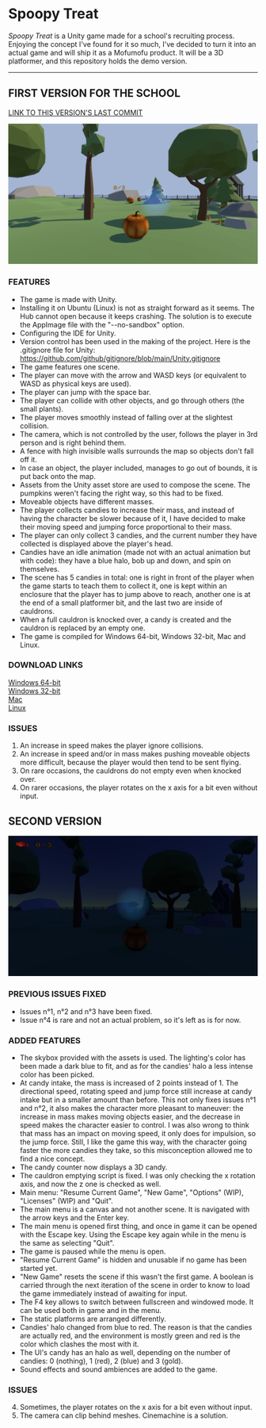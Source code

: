 # Spoopy Treat

*Spoopy Treat* is a Unity game made for a school's recruiting process. Enjoying the concept I've found for it so much, I've decided to turn it into an actual game and will ship it as a Mofumofu product. It will be a 3D platformer, and this repository holds the demo version.  

---

## FIRST VERSION FOR THE SCHOOL

[LINK TO THIS VERSION'S LAST COMMIT](https://github.com/TheLycorisRadiata/game_unity_spoopytreat/tree/440a1a09e6b6f24df655d0fe97c3d8b10f8bf1fa)

![](./ingame_screenshot_0.png)

### FEATURES
- The game is made with Unity.
- Installing it on Ubuntu (Linux) is not as straight forward as it seems. The Hub cannot open because it keeps crashing. The solution is to execute the AppImage file with the "--no-sandbox" option.
- Configuring the IDE for Unity.
- Version control has been used in the making of the project. Here is the .gitignore file for Unity: https://github.com/github/gitignore/blob/main/Unity.gitignore
- The game features one scene.
- The player can move with the arrow and WASD keys (or equivalent to WASD as physical keys are used).
- The player can jump with the space bar.
- The player can collide with other objects, and go through others (the small plants).
- The player moves smoothly instead of falling over at the slightest collision.
- The camera, which is not controlled by the user, follows the player in 3rd person and is right behind them.
- A fence with high invisible walls surrounds the map so objects don't fall off it.
- In case an object, the player included, manages to go out of bounds, it is put back onto the map.
- Assets from the Unity asset store are used to compose the scene. The pumpkins weren't facing the right way, so this had to be fixed.
- Moveable objects have different masses.
- The player collects candies to increase their mass, and instead of having the character be slower because of it, I have decided to make their moving speed and jumping force proportional to their mass.
- The player can only collect 3 candies, and the current number they have collected is displayed above the player's head.
- Candies have an idle animation (made not with an actual animation but with code): they have a blue halo, bob up and down, and spin on themselves.
- The scene has 5 candies in total: one is right in front of the player when the game starts to teach them to collect it, one is kept within an enclosure that the player has to jump above to reach, another one is at the end of a small platformer bit, and the last two are inside of cauldrons.
- When a full cauldron is knocked over, a candy is created and the cauldron is replaced by an empty one.
- The game is compiled for Windows 64-bit, Windows 32-bit, Mac and Linux.

### DOWNLOAD LINKS
[Windows 64-bit](https://drive.google.com/file/d/1E9B2NhY4a15ldAh5JdclrArnrq13H0u4/view?usp=sharing)  
[Windows 32-bit](https://drive.google.com/file/d/1tv8Bt5AxLdgjNghCpy7fORK90F3h-XoV/view?usp=sharing)  
[Mac](https://drive.google.com/file/d/18QgwM1pAAbZzFY2Y7FaUrqxlUyEmOtAC/view?usp=sharing)  
[Linux](https://drive.google.com/file/d/1B_Hm94iHYwdwe8fpQxhm6IjIazULjODu/view?usp=sharing)  

### ISSUES
1. An increase in speed makes the player ignore collisions.
2. An increase in speed and/or in mass makes pushing moveable objects more difficult, because the player would then tend to be sent flying.
3. On rare occasions, the cauldrons do not empty even when knocked over.
4. On rarer occasions, the player rotates on the x axis for a bit even without input.

## SECOND VERSION

![](./ingame_screenshot_1.png)

### PREVIOUS ISSUES FIXED
- Issues n°1, n°2 and n°3 have been fixed.
- Issue n°4 is rare and not an actual problem, so it's left as is for now.

### ADDED FEATURES
- The skybox provided with the assets is used. The lighting's color has been made a dark blue to fit, and as for the candies' halo a less intense color has been picked.
- At candy intake, the mass is increased of 2 points instead of 1. The directional speed, rotating speed and jump force still increase at candy intake but in a smaller amount than before. This not only fixes issues n°1 and n°2, it also makes the character more pleasant to maneuver: the increase in mass makes moving objects easier, and the decrease in speed makes the character easier to control. I was also wrong to think that mass has an impact on moving speed, it only does for impulsion, so the jump force. Still, I like the game this way, with the character going faster the more candies they take, so this misconception allowed me to find a nice concept.
- The candy counter now displays a 3D candy.
- The cauldron emptying script is fixed. I was only checking the x rotation axis, and now the z one is checked as well.
- Main menu: "Resume Current Game", "New Game", "Options" (WIP), "Licenses" (WIP) and "Quit".
- The main menu is a canvas and not another scene. It is navigated with the arrow keys and the Enter key. 
- The main menu is opened first thing, and once in game it can be opened with the Escape key. Using the Escape key again while in the menu is the same as selecting "Quit".
- The game is paused while the menu is open.
- "Resume Current Game" is hidden and unusable if no game has been started yet.
- "New Game" resets the scene if this wasn't the first game. A boolean is carried through the next iteration of the scene in order to know to load the game immediately instead of awaiting for input.
- The F4 key allows to switch between fullscreen and windowed mode. It can be used both in game and in the menu.
- The static platforms are arranged differently.
- Candies' halo changed from blue to red. The reason is that the candies are actually red, and the environment is mostly green and red is the color which clashes the most with it.
- The UI's candy has an halo as well, depending on the number of candies: 0 (nothing), 1 (red), 2 (blue) and 3 (gold).
- Sound effects and sound ambiences are added to the game.

### ISSUES
4. Sometimes, the player rotates on the x axis for a bit even without input.
5. The camera can clip behind meshes. Cinemachine is a solution.

